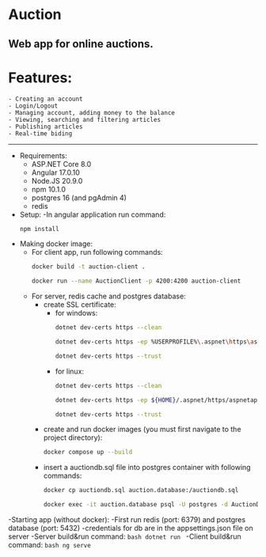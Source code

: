 # Auction
Web app for online auctions.
---
# Features:
    - Creating an account
    - Login/Logout
    - Managing account, adding money to the balance
    - Viewing, searching and filtering articles
    - Publishing articles
    - Real-time biding
---
- Requirements:
    - ASP.NET Core 8.0
    - Angular 17.0.10
    - Node.JS 20.9.0
    - npm 10.1.0
    - postgres 16 (and pgAdmin 4)
    - redis
- Setup:
    -In angular application run command:
    ```bash
    npm install
    ```
- Making docker image:
    - For client app, run following commands:
        ```bash
        docker build -t auction-client .
        ```
        ```bash
        docker run --name AuctionClient -p 4200:4200 auction-client
        ```
    - For server, redis cache and postgres database:
        - create SSL certificate:
			- for windows:
                ```bash
				dotnet dev-certs https --clean
                ```
                ```bash
				dotnet dev-certs https -ep %USERPROFILE%\.aspnet\https\aspnetapp.pfx -p test
                ```
                ```bash
				dotnet dev-certs https --trust
                ```
			- for linux:
                ```bash
				dotnet dev-certs https --clean
                ```
                ```bash
				dotnet dev-certs https -ep ${HOME}/.aspnet/https/aspnetapp.pfx -p test
                ```
                ```bash
				dotnet dev-certs https --trust
                ```
        - create and run docker images (you must first navigate to the project directory):
            ```bash
            docker compose up --build
            ```
        - insert a auctiondb.sql file into postgres container with following commands:
            ```bash
            docker cp auctiondb.sql auction.database:/auctiondb.sql
            ```   
            ```bash
            docker exec -it auction.database psql -U postgres -d AuctionDB -f /auctiondb.sql
            ```
-Starting app (without docker):
    -First run redis (port: 6379) and postgres database (port: 5432)
        -credentials for db are in the appsettings.json file on server
    -Server build&run command: 
        ```bash
        dotnet run
        ```
    -Client build&run command: 
        ```bash
        ng serve
        ```
